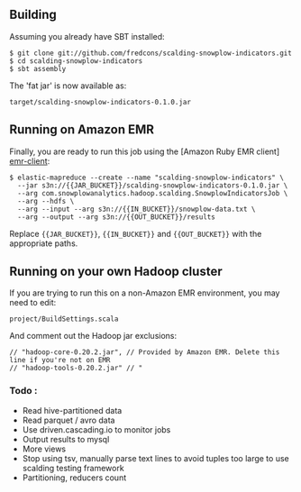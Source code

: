## Building

Assuming you already have SBT installed:

    $ git clone git://github.com/fredcons/scalding-snowplow-indicators.git
    $ cd scalding-snowplow-indicators
    $ sbt assembly

The 'fat jar' is now available as:

    target/scalding-snowplow-indicators-0.1.0.jar

## Running on Amazon EMR

Finally, you are ready to run this job using the [Amazon Ruby EMR client] [emr-client]:

    $ elastic-mapreduce --create --name "scalding-snowplow-indicators" \
      --jar s3n://{{JAR_BUCKET}}/scalding-snowplow-indicators-0.1.0.jar \
      --arg com.snowplowanalytics.hadoop.scalding.SnowplowIndicatorsJob \
      --arg --hdfs \
      --arg --input --arg s3n://{{IN_BUCKET}}/snowplow-data.txt \
      --arg --output --arg s3n://{{OUT_BUCKET}}/results

Replace `{{JAR_BUCKET}}`, `{{IN_BUCKET}}` and `{{OUT_BUCKET}}` with the appropriate paths.


## Running on your own Hadoop cluster

If you are trying to run this on a non-Amazon EMR environment, you may need to edit:

    project/BuildSettings.scala

And comment out the Hadoop jar exclusions:

    // "hadoop-core-0.20.2.jar", // Provided by Amazon EMR. Delete this line if you're not on EMR
    // "hadoop-tools-0.20.2.jar" // "

### Todo : 
- Read hive-partitioned data
- Read parquet / avro data 
- Use driven.cascading.io to monitor jobs
- Output results to mysql
- More views
- Stop using tsv, manually parse text lines to avoid tuples too large to use scalding testing framework
- Partitioning, reducers count

[wordcount]: https://github.com/twitter/scalding/blob/master/README.md
[scalding]: https://github.com/twitter/scalding/
[snowplow]: http://snowplowanalytics.com
[snowplow-hadoop-enrich]: https://github.com/snowplow/snowplow/tree/master/3-enrich/scala-hadoop-enrich
[spark-example-project]: https://github.com/snowplow/spark-example-project
[emr]: http://aws.amazon.com/elasticmapreduce/
[hello-txt]: https://github.com/snowplow/scalding-example-project/raw/master/data/hello.txt
[emr-client]: http://aws.amazon.com/developertools/2264
[elasticity]: https://github.com/rslifka/elasticity
[spark-plug]: https://github.com/ogrodnek/spark-plug
[lemur]: https://github.com/TheClimateCorporation/lemur
[boto]: http://boto.readthedocs.org/en/latest/ref/emr.html
[license]: http://www.apache.org/licenses/LICENSE-2.0
